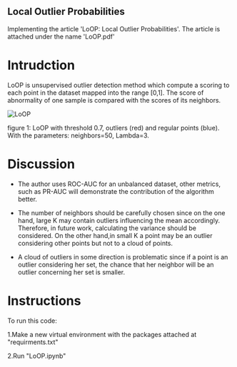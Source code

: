 ## Local Outlier Probabilities
Implementing the article 'LoOP: Local Outlier Probabilities'.
The article is attached under the name 'LoOP.pdf'
# Intrudction
LoOP is unsupervised outlier detection method which compute a scoring to each point in the dataset mapped into the range [0,1].
The score of abnormality of one sample is compared with the scores of its neighbors.

![LoOP](https://user-images.githubusercontent.com/71435004/178737862-abe70e5c-5bf5-40aa-b5d2-9a04b5dfb778.jpeg)

figure 1: LoOP with threshold 0.7, outliers (red) and regular points (blue). With the parameters: neighbors=50, Lambda=3. 
# Discussion
* The author uses ROC-AUC for an unbalanced dataset, other metrics, such as PR-AUC will demonstrate the contribution of the algorithm better.

* The number of neighbors should be carefully chosen since on the one hand, large K may contain outliers influencing the mean accordingly. Therefore, in future work, calculating the variance should be considered. On the other hand,in small K a point may be an outlier considering other points but not to a cloud of points.
 
 * A cloud of outliers in some direction is problematic since if a point is an outlier considering her set, the chance that her neighbor will be an outlier concerning her set is smaller.

# Instructions
To run this code:

1.Make a new virtual environment with the packages attached at "requirments.txt" 

2.Run "LoOP.ipynb"
